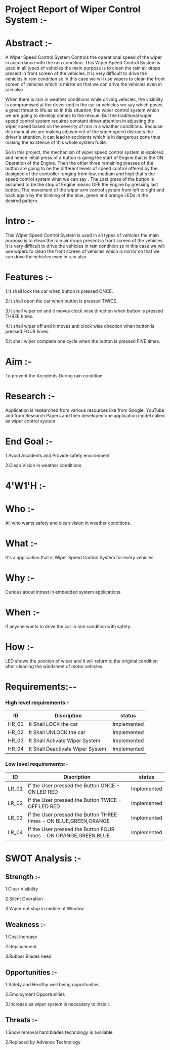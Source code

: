 # Project Report of Wiper Control System :-


# Abstract :- 

A Wiper Speed Control System Controls the operational speed of the wiper in accordance with the rain condition.
This Wiper Speed Control System is used in all types of vehicles the main purpose is to clean the rain air drops present in front screen of the vehicles. 
It is very difficult to drive the vehicles in rain condition so in this case we will use wipers to clean the front screen of vehicles which is mirror so that we can drive the vehicles even in rain also


When there is rain in weather conditions while driving vehicles, the visibility is compromised at the driver end in the car or vehicles we say which poses a great threat to life.as so In this situation, the wiper control system which we are going to develop comes to the rescue. But the traditional wiper speed control system requires constant driver attention in adjusting the wiper speed based on the severity of rain in a weather conditions. Because this manual we are making adjustment of the wiper speed distracts the driver's attention, it can lead to accidents which is in dangerous zone  thus making the existence of this whole system futile.

So In this project, the mechanism of wiper speed control system is explored and hence initial press of a button is going the start of Engine.that is the ON Operation of the Engine. Then the other three remaining presses of the button are going to be the different levels of speed control offered by the designed of the controller ranging from low, medium and high.that's the speed control system what we can say . The Last press of the button is assumed to be the stop of Engine means OFF the Engine by pressing last button. The movement of the wiper arm control system from left to right and back again by the blinking of the blue, green and orange LEDs in the desired pattern.

# Intro :- 

This Wiper Speed Control System is used in all types of vehicles the main purpose is to clean the rain air drops present in front screen of the vehicles. 
It is very difficult to drive the vehicles in rain condition so in this case we will use wipers to clean the front screen of vehicles which is mirror so that we can drive the vehicles even in rain also

# Features :-
1.It shall lock the car when button is pressed ONCE.

2.It shall open the car when button is pressed TWICE.

3.It shall wiper on and it moves clock wise direction when button is pressed THREE times.

4.It shall wiper off and it moves anti clock wise direction when button is pressed FOUR times.

5.It shall wiper complete one cycle when the button is pressed FIVE times.

# Aim :-
To prevent the Accidents During rain condition

# Research :-
Application is researched from various resources like from Google, YouTube and from Research Papers and then developed one application model called as wiper control system

# End Goal :-
1.Avoid Accidents and Provide safety environment

2.Clean Vision in weather conditions

# 4'W1'H :-

# Who :-
 All who wants safety and clean vision in weather conditions.

# What :-
 It's a application that is Wiper Speed Control System for every vehicles

# Why :-
 Curious about intrest in embedded system applications.

# When :-
 If anyone wants to drive the car in rain condition with safety.

# How :-
 LED shows the position of wiper and it will return to the original condition after cleaning the windsheet of motor vehicles.
 
# Requirements:--
### High level requirements:-

|  ID  |             Discription           |    status   |
|------|-----------------------------------|-------------|
|HR_01 | It Shall LOCK the car  | Implemented |
|HR_02 | It Shall UNLOCK the car                       | Implemented |
|HR_03 | It Shall Activate Wiper System         | Implemented |
|HR_04 | It Shall Deactivate Wiper System.      | Implemented |

### Low level requirements:-

|  ID  |             Discription                          |    status   |
|------|--------------------------------------------------|-------------|
|LR_01 | If the User pressed the Button ONCE - ON LED RED                             | Implemented |
|LR_02 | If the User pressed the Button TWICE - OFF LED RED                                 | Implemented |
|LR_03 | If the User pressed the Button THREE times - ON BLUE,GREEN,ORANGE                                  | Implemented|
|LR_04 | If the User pressed the Button FOUR times - ON ORANGE,GREEN,BLUE.                  | Implemented |

# SWOT Analysis :-

## Strength :-
1.Clear Visibility

2.Silent Operation

3.Wiper not stop in middle of Window


## Weakness :-
1.Cost Increase

2.Replacement

3.Rubber Blades need


## Opportunities :-
1.Safety and Healthy well being opportunities

2.Emoloyment Opportunities

3.Increase as wiper system is necessary to install.


## Threats :-
1.Snow removal hard blades technology is available

2.Replaced by Advance Technology


 
